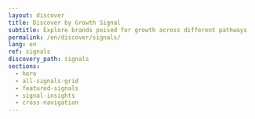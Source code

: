 ```yaml
---
layout: discover
title: Discover by Growth Signal
subtitle: Explore brands poised for growth across different pathways
permalink: /en/discover/signals/
lang: en
ref: signals
discovery_path: signals
sections:
  - hero
  - all-signals-grid
  - featured-signals
  - signal-insights
  - cross-navigation
---
```

